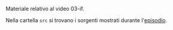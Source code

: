 Materiale relativo al video 03-if.

Nella cartella `src` si trovano i sorgenti mostrati durante l'[episodio](https://youtu.be/H6QsQKF834U).

